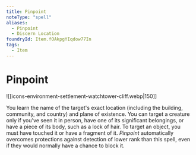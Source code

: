 ```yaml
---
title: Pinpoint
noteType: "spell"
aliases:
  - Pinpoint
  - Discern Location
foundryId: Item.fOAkpgYIqdow77In
tags:
  - Item
---
```


# Pinpoint
![[icons-environment-settlement-watchtower-cliff.webp|150]]

You learn the name of the target's exact location (including the building, community, and country) and plane of existence. You can target a creature only if you've seen it in person, have one of its significant belongings, or have a piece of its body, such as a lock of hair. To target an object, you must have touched it or have a fragment of it. _Pinpoint_ automatically overcomes protections against detection of lower rank than this spell, even if they would normally have a chance to block it.
